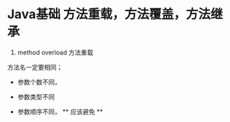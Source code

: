 # Java基础 方法重载，方法覆盖，方法继承


1. method overload 方法重载

  方法名一定要相同；

- 参数个数不同，
- 参数类型不同

- 参数顺序不同， ** 应该避免 **






































































































